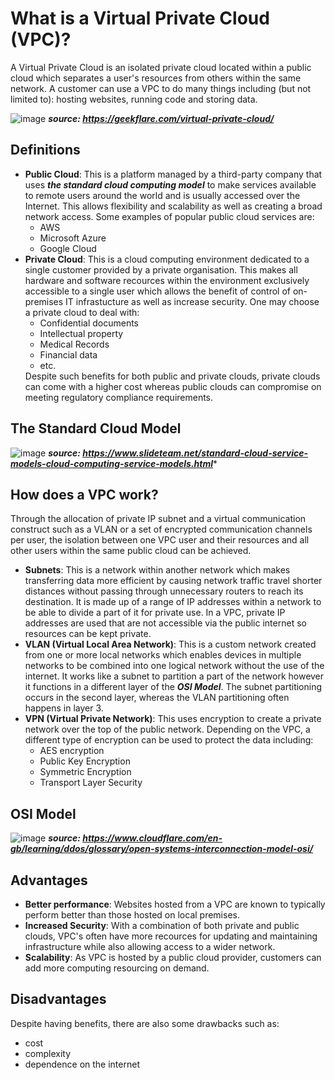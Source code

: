 # What is a Virtual Private Cloud (VPC)?

A Virtual Private Cloud is an isolated private cloud located within a public cloud which separates a user's resources from others within the same network. A customer can use a VPC to do many things including (but not limited to): hosting websites, running code and storing data. 

![image](https://github.com/g-sreshtha/networking-notes/assets/146075375/06c50c94-ce82-4871-a3b8-505f6465f096)
***source: https://geekflare.com/virtual-private-cloud/***

## Definitions
- **Public Cloud**: This is a platform managed by a third-party company that uses ***the standard cloud computing model*** to make services available to remote users around the world and is usually accessed over the Internet. This allows flexibility and scalability as well as creating a broad network access. Some examples of popular public cloud services are:
        <ul>
                <li>AWS</li>
                <li>Microsoft Azure</li>
                <li>Google Cloud</li>
        </ul>
- **Private Cloud**: This is a cloud computing environment dedicated to a single customer provided by a private organisation. This makes all hardware and software recources within the environment exclusively accessible to a single user which allows the benefit of control of on-premises IT infrastucture as well as increase security. One may choose a private cloud to deal with:
        <ul>
                <li>Confidential documents</li>
                <li>Intellectual property</li>
                <li>Medical Records</li>
                <li>Financial data</li>
                <li>etc.</li>
        </ul>
Despite such benefits for both public and private clouds, private clouds can come with a higher cost whereas public clouds can compromise on meeting regulatory compliance requirements.
## The Standard Cloud Model
![image](https://github.com/g-sreshtha/networking-notes/assets/146075375/a601ccaa-4a6e-4cad-b377-02c51644f333)
***source: https://www.slideteam.net/standard-cloud-service-models-cloud-computing-service-models.html****
## How does a VPC work?
Through the allocation of private IP subnet and a virtual communication construct such as a VLAN or a set of encrypted communication channels per user, the isolation between one VPC user and their resources and all other users within the same public cloud can be achieved.
- **Subnets**: This is a network within another network which makes transferring data more efficient by causing network traffic travel shorter distances without passing through unnecessary routers to reach its destination. It is made up of a range of IP addresses within a network to be able to divide a part of it for private use. In a VPC, private IP addresses are used that are not accessible via the public internet so resources can be kept private. 
- **VLAN (Virtual Local Area Network)**: This is a custom network created from one or more local networks which enables devices in multiple networks to be combined into one logical network without the use of the internet. It works like a subnet to partition a part of the network however it functions in a different layer of the ***OSI Model***. The subnet partitioning occurs in the second layer, whereas the VLAN partitioning often happens in layer 3.
- **VPN (Virtual Private Network)**: This uses encryption to create a private network over the top of the public network. Depending on the VPC, a different type of encryption can be used to protect the data including:
    - AES encryption
    - Public Key Encryption
    - Symmetric Encryption
    - Transport Layer Security
## OSI Model
![image](https://github.com/g-sreshtha/networking-notes/assets/146075375/8b25b433-167b-4568-81aa-bead8ed629aa)
***source: https://www.cloudflare.com/en-gb/learning/ddos/glossary/open-systems-interconnection-model-osi/***

## Advantages
- **Better performance**: Websites hosted from a VPC are known to typically perform better than those hosted on local premises.
- **Increased Security**: With a combination of both private and public clouds, VPC's often have more recources for updating and maintaining infrastructure while also allowing access to a wider network.
- **Scalability**: As VPC is hosted by a public cloud provider, customers can add more computing resourcing on demand.

## Disadvantages
Despite having benefits, there are also some drawbacks such as:
- cost
- complexity
- dependence on the internet
